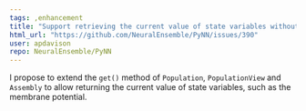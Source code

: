 ```yaml
---
tags: ,enhancement
title: "Support retrieving the current value of state variables without recording"
html_url: "https://github.com/NeuralEnsemble/PyNN/issues/390"
user: apdavison
repo: NeuralEnsemble/PyNN
---
```


I propose to extend the `get()` method of `Population`, `PopulationView` and `Assembly` to allow returning the current value of state variables, such as the membrane potential.

